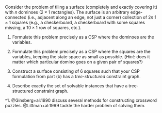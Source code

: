 

Consider the problem of tiling a surface (completely and exactly
covering it) with $n$ dominoes ($2\times
1$ rectangles). The surface is an arbitrary edge-connected (i.e.,
adjacent along an edge, not just a corner) collection of $2n$
$1\times 1$ squares (e.g., a checkerboard, a checkerboard with some
squares missing, a $10\times 1$ row of squares, etc.).<br>

1.  Formulate this problem precisely as a CSP where the dominoes are
    the variables.<br>

2.  Formulate this problem precisely as a CSP where the squares are the
    variables, keeping the state space as small as possible.
    (*Hint:* does it matter which particular domino goes on
    a given pair of squares?)<br>

3.  Construct a surface consisting of 6 squares such that your CSP
    formulation from part (b) has a *tree-structured*
    constraint graph.<br>

4.  Describe exactly the set of solvable instances that have a
    tree-structured constraint graph.<br>

<div id="footnote1">^1. @Ginsberg+al:1990 discuss several methods for constructing crossword puzzles.
@Littman+al:1999 tackle the harder problem of solving them.</div>
